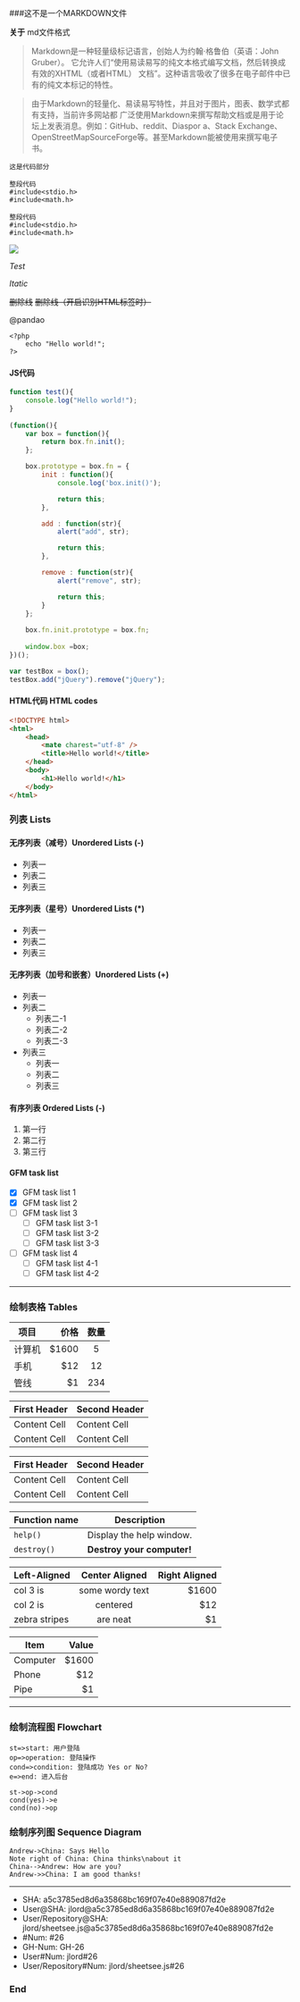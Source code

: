 ###这不是一个MARKDOWN文件

**关于** md文件格式
>  Markdown是一种轻量级标记语言，创始人为约翰·格鲁伯（英语：John Gruber）。
>  它允许人们“使用易读易写的纯文本格式编写文档，然后转换成有效的XHTML（或者HTML）
>  文档”。这种语言吸收了很多在电子邮件中已有的纯文本标记的特性。

>由于Markdown的轻量化、易读易写特性，并且对于图片，图表、数学式都有支持，当前许多网站都
> 广泛使用Markdown来撰写帮助文档或是用于论坛上发表消息。例如：GitHub、reddit、Diaspor
> a、Stack Exchange、OpenStreetMapSourceForge等。甚至Markdown能被使用来撰写电子书。
> 

`这是代码部分`

    整段代码
    #include<stdio.h>
    #include<math.h>



```
整段代码
#include<stdio.h>
#include<math.h>
```


![](https://www.baidu.com/img/bd_logo1.png)

_Test_

*Itatic*

~~删除线~~ <s>删除线（开启识别HTML标签时）</s>

@pandao


    <?php
        echo "Hello world!";
    ?>


#### JS代码　

```javascript
function test(){
	console.log("Hello world!");
}
 
(function(){
    var box = function(){
        return box.fn.init();
    };

    box.prototype = box.fn = {
        init : function(){
            console.log('box.init()');

			return this;
        },

		add : function(str){
			alert("add", str);

			return this;
		},

		remove : function(str){
			alert("remove", str);

			return this;
		}
    };
    
    box.fn.init.prototype = box.fn;
    
    window.box =box;
})();

var testBox = box();
testBox.add("jQuery").remove("jQuery");
```

#### HTML代码 HTML codes

```html
<!DOCTYPE html>
<html>
    <head>
        <mate charest="utf-8" />
        <title>Hello world!</title>
    </head>
    <body>
        <h1>Hello world!</h1>
    </body>
</html>
```

### 列表 Lists

#### 无序列表（减号）Unordered Lists (-)
                
- 列表一
- 列表二
- 列表三
     
#### 无序列表（星号）Unordered Lists (*)

* 列表一
* 列表二
* 列表三

#### 无序列表（加号和嵌套）Unordered Lists (+)
                
+ 列表一
+ 列表二
    + 列表二-1
    + 列表二-2
    + 列表二-3
+ 列表三
    * 列表一
    * 列表二
    * 列表三

#### 有序列表 Ordered Lists (-)
                
1. 第一行
2. 第二行
3. 第三行

#### GFM task list

- [x] GFM task list 1
- [x] GFM task list 2
- [ ] GFM task list 3
    - [ ] GFM task list 3-1
    - [ ] GFM task list 3-2
    - [ ] GFM task list 3-3
- [ ] GFM task list 4
    - [ ] GFM task list 4-1
    - [ ] GFM task list 4-2
                
----
                    

### 绘制表格 Tables

| 项目        | 价格   |  数量  |
| --------   | -----:  | :----:  |
| 计算机      | $1600   |   5     |
| 手机        |   $12   |   12   |
| 管线        |    $1    |  234  |
                    
First Header  | Second Header
------------- | -------------
Content Cell  | Content Cell
Content Cell  | Content Cell 

| First Header  | Second Header |
| ------------- | ------------- |
| Content Cell  | Content Cell  |
| Content Cell  | Content Cell  |

| Function name | Description                    |
| ------------- | ------------------------------ |
| `help()`      | Display the help window.       |
| `destroy()`   | **Destroy your computer!**     |

| Left-Aligned  | Center Aligned  | Right Aligned |
| :------------ |:---------------:| -----:|
| col 3 is      | some wordy text | $1600 |
| col 2 is      | centered        |   $12 |
| zebra stripes | are neat        |    $1 |

| Item      | Value |
| --------- | -----:|
| Computer  | $1600 |
| Phone     |   $12 |
| Pipe      |    $1 |
                
----




                
### 绘制流程图 Flowchart

```flow
st=>start: 用户登陆
op=>operation: 登陆操作
cond=>condition: 登陆成功 Yes or No?
e=>end: 进入后台

st->op->cond
cond(yes)->e
cond(no)->op
```
                    
### 绘制序列图 Sequence Diagram
                    
```seq
Andrew->China: Says Hello 
Note right of China: China thinks\nabout it 
China-->Andrew: How are you? 
Andrew->>China: I am good thanks!
```


---


- SHA: a5c3785ed8d6a35868bc169f07e40e889087fd2e
- User@SHA: jlord@a5c3785ed8d6a35868bc169f07e40e889087fd2e
- User/Repository@SHA: jlord/sheetsee.js@a5c3785ed8d6a35868bc169f07e40e889087fd2e
- #Num: #26
- GH-Num: GH-26
- User#Num: jlord#26
- User/Repository#Num: jlord/sheetsee.js#26


### End